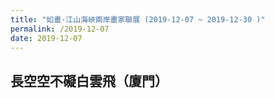 ```yaml
---
title: "如畫·江山海峽兩岸畫家聯展 (2019-12-07 ~ 2019-12-30 )"
permalink: /2019-12-07
date: 2019-12-07
---
```

## 長空空不礙白雲飛（廈門）